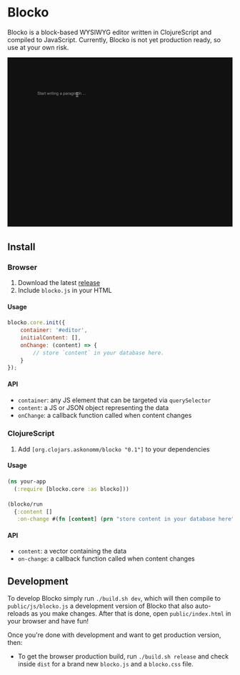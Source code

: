 # Blocko

Blocko is a block-based WYSIWYG editor written in ClojureScript and compiled to JavaScript. Currently, Blocko is not yet production ready, so use at your own risk.

![Animated gif of Blocko in action](https://github.com/askonomm/blocko/blob/master/demo.gif?raw=true)

## Install

### Browser

1. Download the latest [release](https://github.com/askonomm/blocko/releases)
2. Include `blocko.js` in your HTML

#### Usage

```javascript
blocko.core.init({
    container: '#editor',
    initialContent: [],
    onChange: (content) => {
        // store `content` in your database here.
    }
});
```

#### API

- `container`: any JS element that can be targeted via `querySelector`
- `content`: a JS or JSON object representing the data
- `onChange`: a callback function called when content changes

### ClojureScript

1. Add `[org.clojars.askonomm/blocko "0.1"]` to your dependencies

#### Usage

```clojure
(ns your-app
  (:require [blocko.core :as blocko]))

(blocko/run 
  {:content []
   :on-change #(fn [content] (prn "store content in your database here"))})

```

#### API

- `content`: a vector containing the data
- `on-change`: a callback function called when content changes

## Development

To develop Blocko simply run `./build.sh dev`, which will then compile to `public/js/blocko.js` a development version of Blocko that also auto-reloads as you make changes. After that is done, open `public/index.html` in your browser and have fun!

Once you're done with development and want to get production version, then:
- To get the browser production build, run `./build.sh release` and check inside `dist` for a brand new `blocko.js` and a `blocko.css` file.
 